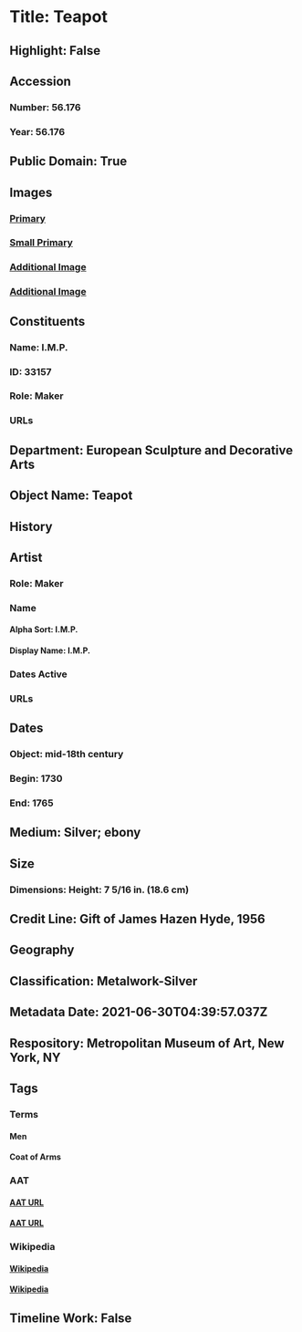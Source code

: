 # Title: Teapot
## Highlight: False
## Accession
### Number: 56.176
### Year: 56.176
## Public Domain: True
## Images
### [Primary](https://images.metmuseum.org/CRDImages/es/original/161951.jpg)
### [Small Primary](https://images.metmuseum.org/CRDImages/es/web-large/161951.jpg)
### [Additional Image](https://images.metmuseum.org/CRDImages/es/original/161952.jpg)
### [Additional Image](https://images.metmuseum.org/CRDImages/es/original/161953.jpg)
## Constituents
### Name: I.M.P.
### ID: 33157
### Role: Maker
### URLs
## Department: European Sculpture and Decorative Arts
## Object Name: Teapot
## History
## Artist
### Role: Maker
### Name
#### Alpha Sort: I.M.P.
#### Display Name: I.M.P.
### Dates Active
### URLs
## Dates
### Object: mid-18th century
### Begin: 1730
### End: 1765
## Medium: Silver; ebony
## Size
### Dimensions: Height: 7 5/16 in. (18.6 cm)
## Credit Line: Gift of James Hazen Hyde, 1956
## Geography
## Classification: Metalwork-Silver
## Metadata Date: 2021-06-30T04:39:57.037Z
## Respository: Metropolitan Museum of Art, New York, NY
## Tags
### Terms
#### Men
#### Coat of Arms
### AAT
#### [AAT URL](http://vocab.getty.edu/page/aat/300025928)
#### [AAT URL](http://vocab.getty.edu/page/aat/300126352)
### Wikipedia
#### [Wikipedia]()
#### [Wikipedia]()
## Timeline Work: False